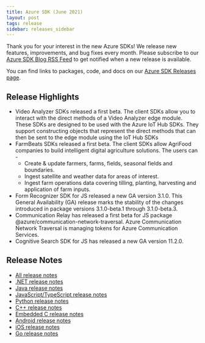 ```yaml
---
title: Azure SDK (June 2021)
layout: post
tags: release
sidebar: releases_sidebar
---
```


Thank you for your interest in the new Azure SDKs! We release new features, improvements, and bug fixes every month. Please subscribe to our [Azure SDK Blog RSS Feed](https://devblogs.microsoft.com/azure-sdk/feed) to get notified when a new release is available.

You can find links to packages, code, and docs on our [Azure SDK Releases page](https://aka.ms/azsdk/releases).

## Release Highlights

- Video Analyzer SDKs released a first beta. The client SDKs allow you to interact with the direct methods of a Video Analyzer edge module. These SDKs are designed to be used with the Azure IoT Hub SDKs. They support constructing objects that represent the direct methods that can then be sent to the edge module using the IoT Hub SDKs
- FarmBeats SDKs released a first beta. The client SDKs allow AgriFood companies to build intelligent digital agriculture solutions. The users can -
  - Create & update farmers, farms, fields, seasonal fields and boundaries.
  - Ingest satellite and weather data for areas of interest.
  - Ingest farm operations data covering tilling, planting, harvesting and application of farm inputs.
- Form Recognizer SDK for JS released a new GA version 3.1.0. This General Availability (GA) release marks the stability of the changes introduced in package versions 3.1.0-beta.1 through 3.1.0-beta.3.
- Communication Relay has released a first beta for JS package @azure/communication-network-traversal. Azure Communication Network Traversal is managing tokens for Azure Communication Services.
- Cognitive Search SDK for JS has released a new GA version 11.2.0.

## Release Notes

- [All release notes](index.md)
- [.NET release notes](dotnet.md)
- [Java release notes](java.md)
- [JavaScript/TypeScript release notes](js.md)
- [Python release notes](python.md)
- [C++ release notes](cpp.md)
- [Embedded C release notes](c.md)
- [Android release notes](android.md)
- [iOS release notes](ios.md)
- [Go release notes](go.md)
